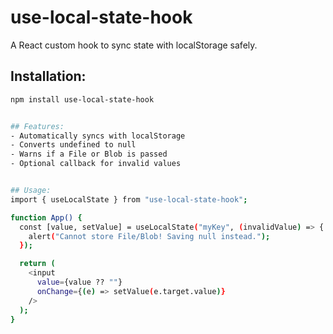 # use-local-state-hook
A React custom hook to sync state with localStorage safely.


## Installation:
```bash
npm install use-local-state-hook


## Features:
- Automatically syncs with localStorage
- Converts undefined to null
- Warns if a File or Blob is passed
- Optional callback for invalid values


## Usage:
import { useLocalState } from "use-local-state-hook";

function App() {
  const [value, setValue] = useLocalState("myKey", (invalidValue) => {
    alert("Cannot store File/Blob! Saving null instead.");
  });

  return (
    <input
      value={value ?? ""}
      onChange={(e) => setValue(e.target.value)}
    />
  );
}

